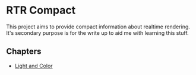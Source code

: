 # RTR Compact

This project aims to provide compact information about realtime rendering. It's secondary purpose is for the write up to aid me with learning this stuff.

## Chapters

* [Light and Color](light_and_color.md)
